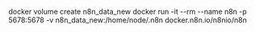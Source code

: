 docker volume create n8n_data_new
docker run -it --rm --name n8n -p 5678:5678 -v n8n_data_new:/home/node/.n8n docker.n8n.io/n8nio/n8n
